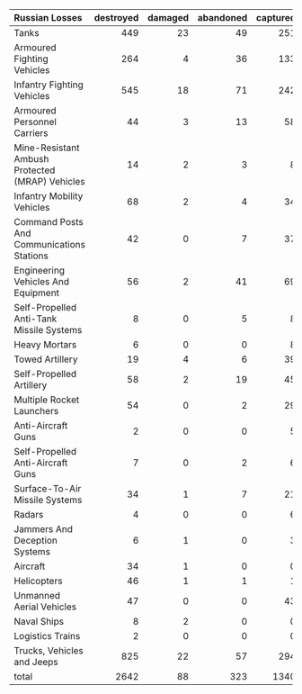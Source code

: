 | Russian Losses                                   |   destroyed |   damaged |   abandoned |   captured |   total |
|:-------------------------------------------------|------------:|----------:|------------:|-----------:|--------:|
| Tanks                                            |         449 |        23 |          49 |        251 |     772 |
| Armoured Fighting Vehicles                       |         264 |         4 |          36 |        133 |     437 |
| Infantry Fighting Vehicles                       |         545 |        18 |          71 |        242 |     876 |
| Armoured Personnel Carriers                      |          44 |         3 |          13 |         58 |     118 |
| Mine-Resistant Ambush Protected  (MRAP) Vehicles |          14 |         2 |           3 |          8 |      27 |
| Infantry Mobility Vehicles                       |          68 |         2 |           4 |         34 |     108 |
| Command Posts And Communications Stations        |          42 |         0 |           7 |         37 |      86 |
| Engineering Vehicles And Equipment               |          56 |         2 |          41 |         69 |     168 |
| Self-Propelled Anti-Tank Missile Systems         |           8 |         0 |           5 |          8 |      21 |
| Heavy Mortars                                    |           6 |         0 |           0 |          8 |      14 |
| Towed Artillery                                  |          19 |         4 |           6 |         39 |      68 |
| Self-Propelled Artillery                         |          58 |         2 |          19 |         45 |     124 |
| Multiple Rocket Launchers                        |          54 |         0 |           2 |         29 |      85 |
| Anti-Aircraft Guns                               |           2 |         0 |           0 |          5 |       7 |
| Self-Propelled Anti-Aircraft Guns                |           7 |         0 |           2 |          6 |      15 |
| Surface-To-Air Missile Systems                   |          34 |         1 |           7 |         21 |      63 |
| Radars                                           |           4 |         0 |           0 |          6 |      10 |
| Jammers And Deception Systems                    |           6 |         1 |           0 |          3 |      10 |
| Aircraft                                         |          34 |         1 |           0 |          0 |      35 |
| Helicopters                                      |          46 |         1 |           1 |          1 |      49 |
| Unmanned Aerial Vehicles                         |          47 |         0 |           0 |         43 |      90 |
| Naval Ships                                      |           8 |         2 |           0 |          0 |      10 |
| Logistics Trains                                 |           2 |         0 |           0 |          0 |       2 |
| Trucks, Vehicles and Jeeps                       |         825 |        22 |          57 |        294 |    1198 |
| total                                            |        2642 |        88 |         323 |       1340 |    4393 |